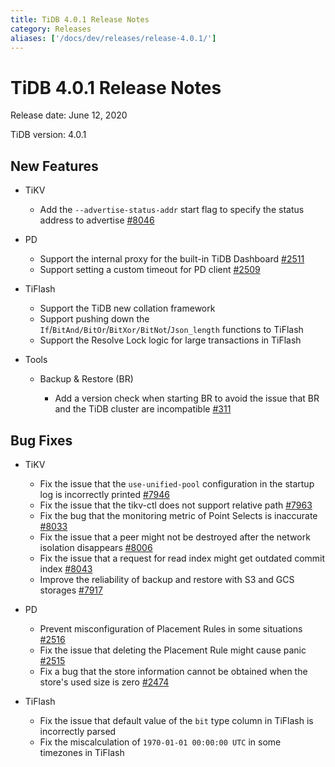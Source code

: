 ```yaml
---
title: TiDB 4.0.1 Release Notes
category: Releases
aliases: ['/docs/dev/releases/release-4.0.1/']
---
```


# TiDB 4.0.1 Release Notes

Release date: June 12, 2020

TiDB version: 4.0.1

## New Features

+ TiKV

    - Add the `--advertise-status-addr` start flag to specify the status address to advertise [#8046](https://github.com/tikv/tikv/pull/8046)

+ PD

    - Support the internal proxy for the built-in TiDB Dashboard [#2511](https://github.com/pingcap/pd/pull/2511)
    - Support setting a custom timeout for PD client [#2509](https://github.com/pingcap/pd/pull/2509)

+ TiFlash

    - Support the TiDB new collation framework
    - Support pushing down the `If`/`BitAnd/BitOr`/`BitXor/BitNot`/`Json_length` functions to TiFlash
    - Support the Resolve Lock logic for large transactions in TiFlash

+ Tools

    - Backup & Restore (BR)

        - Add a version check when starting BR to avoid the issue that BR and the TiDB cluster are incompatible [#311](https://github.com/pingcap/br/pull/311)

## Bug Fixes

+ TiKV

    - Fix the issue that the `use-unified-pool` configuration in the startup log is incorrectly printed [#7946](https://github.com/tikv/tikv/pull/7946)
    - Fix the issue that the tikv-ctl does not support relative path [#7963](https://github.com/tikv/tikv/pull/7963)
    - Fix the bug that the monitoring metric of Point Selects is inaccurate [#8033](https://github.com/tikv/tikv/pull/8033)
    - Fix the issue that a peer might not be destroyed after the network isolation disappears [#8006](https://github.com/tikv/tikv/pull/8006)
    - Fix the issue that a request for read index might get outdated commit index [#8043](https://github.com/tikv/tikv/pull/8043)
    - Improve the reliability of backup and restore with S3 and GCS storages [#7917](https://github.com/tikv/tikv/pull/7917)

+ PD

    - Prevent misconfiguration of Placement Rules in some situations [#2516](https://github.com/pingcap/pd/pull/2516)
    - Fix the issue that deleting the Placement Rule might cause panic [#2515](https://github.com/pingcap/pd/pull/2515)
    - Fix a bug that the store information cannot be obtained when the store's used size is zero [#2474](https://github.com/pingcap/pd/pull/2474)

+ TiFlash

    - Fix the issue that default value of the `bit` type column in TiFlash is incorrectly parsed
    - Fix the miscalculation of `1970-01-01 00:00:00 UTC` in some timezones in TiFlash
